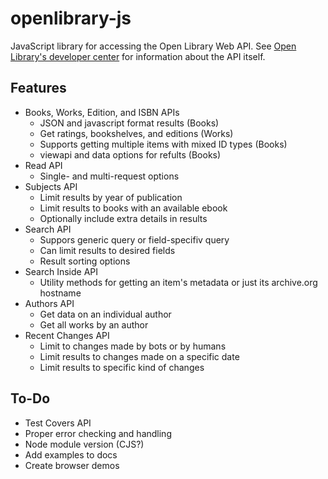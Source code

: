 # openlibrary-js

JavaScript library for accessing the Open Library Web API. See [Open Library's developer center](https://openlibrary.org/developers/api) for information about the API itself.

## Features
* Books, Works, Edition, and ISBN APIs
  * JSON and javascript format results (Books)
  * Get ratings, bookshelves, and editions (Works)
  * Supports getting multiple items with mixed ID types (Books)
  * viewapi and data options for refults (Books)
* Read API
  * Single- and multi-request options
* Subjects API
  * Limit results by year of publication
  * Limit results to books with an available ebook
  * Optionally include extra details in results
* Search API
  * Suppors generic query or field-specifiv query
  * Can limit results to desired fields
  * Result sorting options
* Search Inside API
  * Utility methods for getting an item's metadata or just its archive.org hostname
* Authors API
  * Get data on an individual author
  * Get all works by an author
* Recent Changes API
  * Limit to changes made by bots or by humans
  * Limit results to changes made on a specific date
  * Limit results to specific kind of changes
## To-Do
* Test Covers API
* Proper error checking and handling
* Node module version (CJS?)
* Add examples to docs
* Create browser demos
